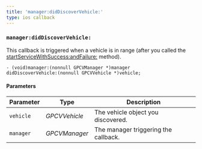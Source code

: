```yaml
---
title: 'manager:didDiscoverVehicle:'
type: ios callback
---
```


### `manager:didDiscoverVehicle:`

This callback is triggered when a vehicle is in range (after you called the [startServiceWithSuccess:andFailure:]({{site.baseurl}}/ios/reference/#api-Start%20service) method).

```objective_c
- (void)manager:(nonnull GPCVManager *)manager 
didDiscoverVehicle:(nonnull GPCVVehicle *)vehicle;
```

#### Parameters


Parameter | Type | Description 
----|----|----
`vehicle` | *GPCVVehicle* | The vehicle object you discovered. 
`manager` | *GPCVManager* | The manager triggering the callback. 
